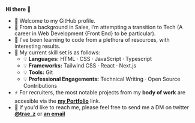 **Hi there** 👋

- 🔭 Welcome to my GitHub profile.  
- 🧐 From a background in Sales, I’m attempting a transition to Tech (A career in Web Development {Front End} to be particular).  
- 👯 I've been learning to code from a plethora of resources, with interesting results. 
- 💪 My current skill set is as follows:  
  - 💡 **Languages:** HTML · CSS · JavaScript · Typescript       
  - 💡 **Frameworks:** Tailwind CSS · React · Next.js  
  - 💡 **Tools:** Git
  - 💡 **Professional Engagements:** Technical Writing · Open Source Contributions     
- ⚡ For recruiters, the most notable projects from my **body of work** are accesible via the [**my Portfolio**](https://github.com/stars/traez/lists/portfolio) link.  
- 💬 If you'd like to reach me, please feel free to send me a DM on twitter [**@trae_z**](https://twitter.com/trae_z) or [**an email**](mailto:traezeokafor@gmail.com)

<!--
**traez/traez** is a ✨ _special_ ✨ repository because its `README.md` (this file) appears on your GitHub profile.

Here are some ideas to get you started:

- 🔭 I’m 
- 🌱 I’m currently learning ...
- 👯 I’m looking to collaborate on ...
- 🤔 I’m looking for help with ...
- 💬 Ask me about ...
- 📫 How to reach me: ...
- 😄 Pronouns: ...
- ⚡ Fun fact: ...
-->
